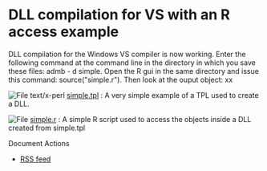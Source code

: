 #  DLL compilation for VS with an R access example

DLL compilation for the Windows VS compiler is now working. Enter the following command at the command line in the directory in which you save these files: admb - d simple. Open the R gui in the same directory and issue this command: source("simple.r"). Then look at the ouput object: xx

![File text/x-perl][1] [simple.tpl][2]
:  A very simple example of a TPL used to create a DLL.

![File][1] [simple.r][3]
:  A simple R script used to access the objects inside a DLL created from simple.tpl

Document Actions

* [RSS feed][4]

[1]: http://www.admb-project.org/application.png
[2]: dll-compilation-for-vs-with-an-r-access-example/simple.tpl/view.html
[3]: dll-compilation-for-vs-with-an-r-access-example/simple.r/view.html
[4]: dll-compilation-for-vs-with-an-r-access-example/RSS ""
